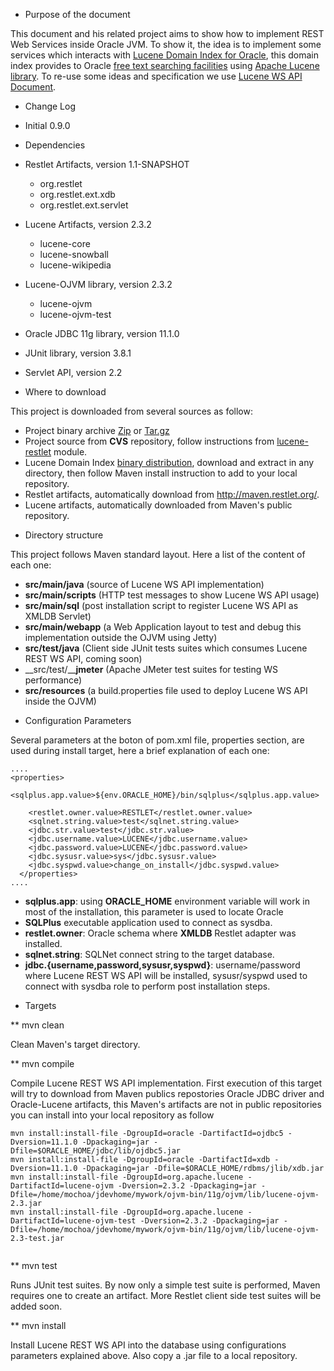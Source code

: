 * Purpose of the document


This document and his related project aims to show how to implement REST Web Services inside Oracle JVM.
To show it, the idea is to implement some services which interacts with [Lucene Domain Index for Oracle](http://www.oracle.com/technetwork/database/s298820-java-db-lucene-134484.pdf), this domain index provides to Oracle
[free text searching facilities](http://marceloochoa.blogspot.com/2007/09/running-lucene-inside-your-oracle-jvm.html) using
[Apache Lucene library](http://lucene.apache.org/java/docs/index.html).
To re-use some ideas and specification we use [Lucene WS API Document](http://dev.lucene-ws.net/wiki/API).


* Change Log

 - Initial 0.9.0

* Dependencies

 - Restlet Artifacts, version 1.1-SNAPSHOT
   - org.restlet
   - org.restlet.ext.xdb
   - org.restlet.ext.servlet

 - Lucene Artifacts, version 2.3.2
   - lucene-core
   - lucene-snowball
   - lucene-wikipedia

 - Lucene-OJVM library, version 2.3.2
   - lucene-ojvm
   - lucene-ojvm-test

 - Oracle JDBC 11g library, version 11.1.0
 - JUnit library, version 3.8.1
 - Servlet API, version 2.2

* Where to download


This project is downloaded from several sources as follow:
 - Project binary archive [Zip](http://downloads.sourceforge.net/dbprism/lucene-restlet-0.9.0.zip?download) or [Tar.gz](http://downloads.sourceforge.net/dbprism/lucene-restlet-0.9.0.tar.gz?download)
 - Project source from __CVS__ repository, follow instructions from [lucene-restlet](http://sourceforge.net/cvs/?group_id=56183) module.
 - Lucene Domain Index [binary distribution](http://downloads.sourceforge.net/dbprism/ojvm-bin-11g-2.3.2.0.0.jar?download), download and extract in any directory, then follow Maven install instruction to add to your local repository.
 - Restlet artifacts, automatically download from http://maven.restlet.org/.
 - Lucene artifacts, automatically downloaded from Maven's public repository.


* Directory structure

This project follows Maven standard layout. Here a list of the content of each one:

 - __src/main/java__ (source of Lucene WS API implementation)
 - __src/main/scripts__ (HTTP test messages to show Lucene WS API usage)
 - __src/main/sql__ (post installation script to register Lucene WS API as XMLDB Servlet)
 - __src/main/webapp__ (a Web Application layout to test and debug this implementation outside the OJVM using Jetty)
 - __src/test/java__ (Client side JUnit tests suites which consumes Lucene REST WS API, coming soon)
 - __src/test/____jmeter__ (Apache JMeter test suites for testing WS performance)
 - __src/resources__ (a build.properties file used to deploy Lucene WS API inside the OJVM)


* Configuration Parameters

Several parameters at the boton of pom.xml file, properties section, are used during install target, here a brief explanation of each one:


<pre class="language-markup"><code class="language-markup">....
&lt;properties&gt;

&lt;sqlplus.app.value&gt;${env.ORACLE_HOME}/bin/sqlplus&lt;/sqlplus.app.value&gt;

    &lt;restlet.owner.value&gt;RESTLET&lt;/restlet.owner.value&gt;
    &lt;sqlnet.string.value&gt;test&lt;/sqlnet.string.value&gt;
    &lt;jdbc.str.value&gt;test&lt;/jdbc.str.value&gt;
    &lt;jdbc.username.value&gt;LUCENE&lt;/jdbc.username.value&gt;
    &lt;jdbc.password.value&gt;LUCENE&lt;/jdbc.password.value&gt;
    &lt;jdbc.sysusr.value&gt;sys&lt;/jdbc.sysusr.value&gt;
    &lt;jdbc.syspwd.value&gt;change_on_install&lt;/jdbc.syspwd.value&gt;
  &lt;/properties&gt;
....
</code></pre>

 - __sqlplus.app__: using __ORACLE_HOME__ environment variable will work in most of the installation, this parameter is used to locate Oracle
 - __SQLPlus__ executable application used to connect as sysdba.
 - __restlet.owner__: Oracle schema where __XMLDB__ Restlet adapter was installed.
 - __sqlnet.string__: SQLNet connect string to the target database.
 - __jdbc.{username,password,sysusr,syspwd}__: username/password where Lucene REST WS API will be installed, sysusr/syspwd used to connect with sysdba role to perform post installation steps.


* Targets


** mvn clean


Clean Maven's target directory.


** mvn compile


Compile Lucene REST WS API implementation. First execution of this target will try to download from Maven publics repostories Oracle JDBC driver and Oracle-Lucene artifacts, this Maven's artifacts are not in public repositories you can install into your local repository as follow


<pre class="language-bash"><code class="language-bash">mvn install:install-file -DgroupId=oracle -DartifactId=ojdbc5 -Dversion=11.1.0 -Dpackaging=jar -Dfile=$ORACLE_HOME/jdbc/lib/ojdbc5.jar
mvn install:install-file -DgroupId=oracle -DartifactId=xdb -Dversion=11.1.0 -Dpackaging=jar -Dfile=$ORACLE_HOME/rdbms/jlib/xdb.jar
mvn install:install-file -DgroupId=org.apache.lucene -DartifactId=lucene-ojvm -Dversion=2.3.2 -Dpackaging=jar -Dfile=/home/mochoa/jdevhome/mywork/ojvm-bin/11g/ojvm/lib/lucene-ojvm-2.3.jar
mvn install:install-file -DgroupId=org.apache.lucene -DartifactId=lucene-ojvm-test -Dversion=2.3.2 -Dpackaging=jar -Dfile=/home/mochoa/jdevhome/mywork/ojvm-bin/11g/ojvm/lib/lucene-ojvm-2.3-test.jar

</code></pre>


** mvn test


Runs JUnit test suites. By now only a simple test suite is performed, Maven requires one to create an artifact. More Restlet client side test suites will be added soon.


** mvn install

Install Lucene REST WS API into the database using configurations parameters explained above. Also copy a .jar file to a local repository.
